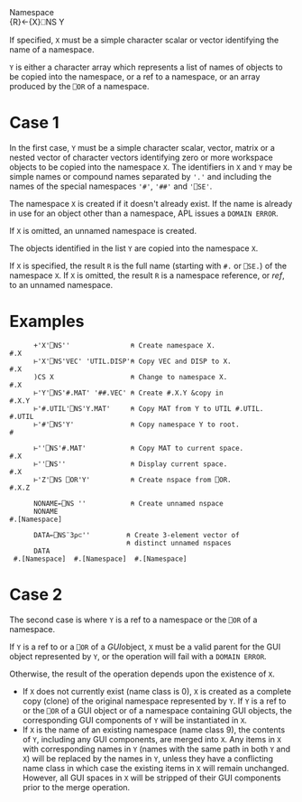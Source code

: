 <div class="heading">
  <div class="name">Namespace</div>
  <div class="command">{R}←{X}⎕NS Y</div>
</div>

If specified, `X` must be a simple character scalar or vector identifying the name of a namespace.

`Y` is either a character array which represents a list of names of objects to be copied into the namespace, or a ref to a namespace, or  an array produced by the `⎕OR` of a namespace.

# Case 1

In the first case, `Y` must be a simple character scalar, vector, matrix or a nested vector of character vectors identifying zero or more workspace objects to be copied into the namespace `X`.  The identifiers in `X` and `Y` may be simple names or compound names separated by `'.'` and including the names of the special namespaces `'#'`, `'##'` and `'⎕SE'`.

The namespace `X` is created if it doesn't already exist.  If the name is already in use for an object other than a namespace, APL issues a `DOMAIN ERROR`.

If `X` is omitted, an unnamed namespace is created.

The objects identified in the list `Y` are copied into the namespace `X`.

If `X` is specified, the result `R` is the full name (starting with `#.` or `⎕SE.`) of the namespace `X`. If `X` is omitted, the result `R` is a namespace reference, or *ref*, to an unnamed namespace.

# Examples
```apl
      +'X'⎕NS''               ⍝ Create namespace X.
#.X
      ⊢'X'⎕NS'VEC' 'UTIL.DISP'⍝ Copy VEC and DISP to X.
#.X
      )CS X                   ⍝ Change to namespace X.
#.X
      ⊢'Y'⎕NS'#.MAT' '##.VEC' ⍝ Create #.X.Y &copy in
#.X.Y
      ⊢'#.UTIL'⎕NS'Y.MAT'     ⍝ Copy MAT from Y to UTIL #.UTIL.
#.UTIL
      ⊢'#'⎕NS'Y'              ⍝ Copy namespace Y to root.
#

```
```apl
      ⊢''⎕NS'#.MAT'           ⍝ Copy MAT to current space.
#.X
      ⊢''⎕NS''                ⍝ Display current space.
#.X
      ⊢'Z'⎕NS ⎕OR'Y'          ⍝ Create nspace from ⎕OR.
#.X.Z
```
```apl
      NONAME←⎕NS ''           ⍝ Create unnamed nspace
      NONAME
#.[Namespace]
```
```apl
      DATA←⎕NS¨3⍴⊂''         ⍝ Create 3-element vector of
                             ⍝ distinct unnamed nspaces
      DATA
 #.[Namespace]  #.[Namespace]  #.[Namespace]
```

# Case 2

The second case is where `Y` is a ref to a namespace or the `⎕OR` of a namespace.

If `Y` is a ref to or a `⎕OR` of a *GUI*object, `X` must be a valid parent for the GUI object represented by `Y`, or the operation will fail with a `DOMAIN ERROR`.

Otherwise, the result of the operation depends upon the existence of `X`.

- If `X` does not currently exist (name class is 0), `X` is created as a complete copy (clone) of the original namespace represented by `Y`. If `Y` is a ref to or the `⎕OR` of a GUI object or of a namespace containing GUI objects, the corresponding GUI components of `Y` will be instantiated in `X`.
- If `X` is the name of an existing namespace (name class 9), the contents of `Y`, including any GUI components, are merged into `X`. Any items in `X` with corresponding names in `Y` (names with the same path in both `Y` and `X`) will be replaced by the names in `Y`, unless they have a conflicting name class in which case the existing items in `X` will remain unchanged. However, all GUI spaces in `X` will be stripped of their GUI components prior to the merge operation.
